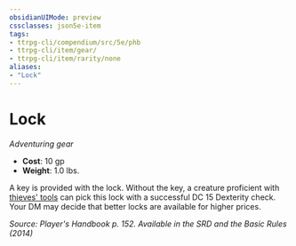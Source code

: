```yaml
---
obsidianUIMode: preview
cssclasses: json5e-item
tags:
- ttrpg-cli/compendium/src/5e/phb
- ttrpg-cli/item/gear/
- ttrpg-cli/item/rarity/none
aliases: 
- "Lock"
---
```

# Lock
*Adventuring gear*  

- **Cost**: 10 gp
- **Weight**: 1.0 lbs.

A key is provided with the lock. Without the key, a creature proficient with [thieves' tools](3-Mechanics/CLI/items/thieves-tools.md) can pick this lock with a successful DC 15 Dexterity check. Your DM may decide that better locks are available for higher prices.

*Source: Player's Handbook p. 152. Available in the <span title='Systems Reference Document (5.1)'>SRD</span> and the Basic Rules (2014)*
